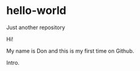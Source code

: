 # hello-world
Just another repository

Hi!

My name is Don and this is my first time on Github.

Intro.
